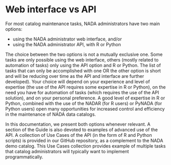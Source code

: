 # Web interface vs API

For most catalog maintenance tasks, NADA administrators have two main options:

-   using the NADA administrator web interface, and/or
-   using the NADA administrator API, with R or Python  

The choice between the two options is not a mutually exclusive one. Some tasks are only possible using the web interface, others (mostly related to automation of tasks) only using the API option and R or Python. The list of tasks that can only be accomplished with one OR the other option is short and will be reducing over time as the API and interface are further developed). Your choice will depend on your experience and level of expertise (the use of the API requires some expertise in R or Python), on the need you have for automation of tasks (which requires the use of the API solution), and on your personal preference. A good level of expertise in R or Python, combined with the use of the NADAR (for R users) or PyNADA (for Python users) open many opportunities for increased control and efficiency in the maintenance of NADA data catalogs.

In this documentation, we present both options whenever relevant. A section of the Guide is also devoted to examples of advanced use of the API. A collection of Use Cases of the API (in the form of R and Python scripts) is provided in our GitHub repository, as a complement to the NADA demo catalog. This Use Cases collection provides example of multiple tasks that catalog administrators will typically want to implement programmatically.

